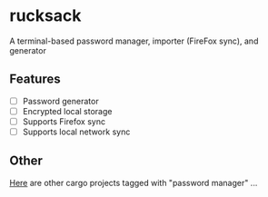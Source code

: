 # rucksack

A terminal-based password manager, importer (FireFox sync), and generator

## Features

* [ ] Password generator
* [ ] Encrypted local storage
* [ ] Supports Firefox sync
* [ ] Supports local network sync

## Other

[Here](https://crates.io/keywords/password-manager?sort=downloads) are other cargo projects tagged with "password manager" ...
